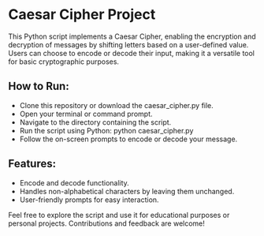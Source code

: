# Caesar Cipher Project

This Python script implements a Caesar Cipher, enabling the encryption and decryption of messages by shifting letters based on a user-defined value. Users can choose to encode or decode their input, making it a versatile tool for basic cryptographic purposes.

## How to Run:
- Clone this repository or download the caesar_cipher.py file.
- Open your terminal or command prompt.
- Navigate to the directory containing the script.
- Run the script using Python: python caesar_cipher.py
- Follow the on-screen prompts to encode or decode your message.

## Features:
- Encode and decode functionality.
- Handles non-alphabetical characters by leaving them unchanged.
- User-friendly prompts for easy interaction.

Feel free to explore the script and use it for educational purposes or personal projects. Contributions and feedback are welcome!
